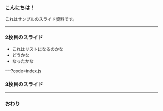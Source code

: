 ### こんにちは！


これはサンプルのスライド資料です。


---


### 2枚目のスライド
- これはリストになるのかな
- どうかな
- なったかな

---?code=index.js


### 3枚目のスライド


---


### おわり
